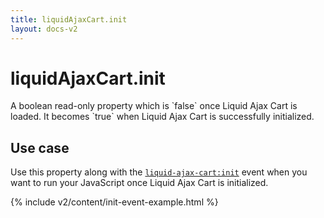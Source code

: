 ```yaml
---
title: liquidAjaxCart.init
layout: docs-v2
---
```


# liquidAjaxCart.init

<p class="lead" markdown="1">
A boolean read-only property which is `false` once Liquid Ajax Cart is loaded.
It becomes `true` when Liquid Ajax Cart is successfully initialized.
</p>

## Use case

Use this property along with the [`liquid-ajax-cart:init`](/v2/docs/event-init/) event 
when you want to run your JavaScript once Liquid Ajax Cart is initialized.

{% include v2/content/init-event-example.html %}